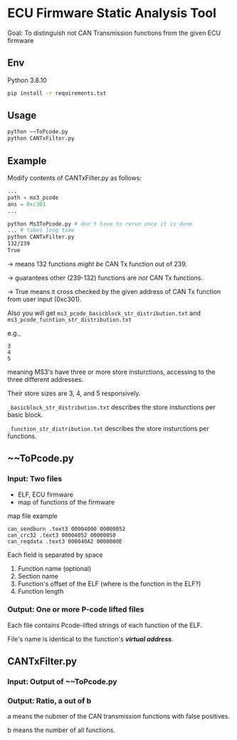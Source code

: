 # ECU Firmware Static Analysis Tool

Goal: To distinguish not CAN Transmission functions from the given ECU firmware

## Env

Python 3.8.10

```bash
pip install -r requirements.txt
```

## Usage

```bash
python ~~ToPcode.py
python CANTxFilter.py
```

## Example

Modify contents of CANTxFilter.py as follows:
```python
...
path = ms3_pcode
ans = 0xc301
...

```

```bash
python Ms3ToPcode.py # don't have to rerun once it is done
... # takes long time
python CANTxFilter.py
132/239
True
```
-> means 132 functions *might be* CAN Tx function out of 239.

-> guarantees other (239-132) functions are *not* CAN Tx functions.

-> True means it cross checked by the given address of CAN Tx function from user input (0xc301).

Also you will get `ms3_pcode_basicblock_str_distribution.txt` and `ms3_pcode_fucntion_str_distribution.txt`

e.g.,
```
3
4
5
```
meaning MS3's have three or more store insturctions, accessing to the three different addresses.

Their store sizes are 3, 4, and 5 responsively.

`_basicblock_str_distribution.txt` describes the store insturctions per basic block.

`_function_str_distribution.txt` describes the store insturctions per functions.

## ~~ToPcode.py

### Input: Two files

* ELF, ECU firmware
* map of functions of the firmware


map file example

```
can_sendburn .text3 00004000 00000052
can_crc32 .text3 00004052 00000050
can_reqdata .text3 000040A2 0000000E
```
Each field is separated by space  
1. Function name (optional)
2. Section name
3. Function's offset of the ELF (where is the function in the ELF?)
4. Function length


### Output: One or more P-code lifted files

Each file contains Pcode-lifted strings of each function of the ELF.

File's name is identical to the function's ***virtual address***.

## CANTxFilter.py

### Input: Output of ~~ToPcode.py

### Output: Ratio, a out of b

a means the nubmer of the CAN transmission functions with false positives.

b means the number of all functions.